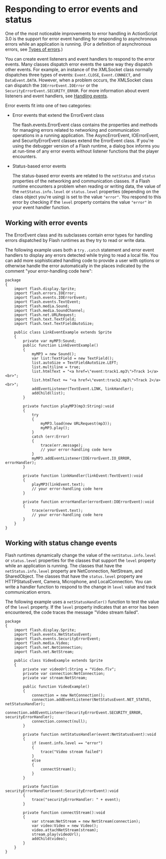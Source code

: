 # Responding to error events and status

One of the most noticeable improvements to error handling in ActionScript 3.0 is
the support for error event handling for responding to asynchronous errors while
an application is running. (For a definition of asynchronous errors, see
[Types of errors](./types-of-errors.md).)

You can create event listeners and event handlers to respond to the error
events. Many classes dispatch error events the same way they dispatch other
events. For example, an instance of the XMLSocket class normally dispatches
three types of events: `Event.CLOSE`, `Event.CONNECT`, and `DataEvent.DATA`.
However, when a problem occurs, the XMLSocket class can dispatch the
`IOErrorEvent.IOError` or the `SecurityErrorEvent.SECURITY_ERROR`. For more
information about event listeners and event handlers, see
[Handling events](../handling-events/index.md).

Error events fit into one of two categories:

- Error events that extend the ErrorEvent class

  The flash.events.ErrorEvent class contains the properties and methods for
  managing errors related to networking and communication operations in a
  running application. The AsyncErrorEvent, IOErrorEvent, and SecurityErrorEvent
  classes extend the ErrorEvent class. If you're using the debugger version of a
  Flash runtime, a dialog box informs you at run-time of any error events
  without listener functions that the player encounters.

- Status-based error events

  The status-based error events are related to the `netStatus` and `status`
  properties of the networking and communication classes. If a Flash runtime
  encounters a problem when reading or writing data, the value of the
  `netStatus.info.level` or `status.level` properties (depending on the class
  object you're using) is set to the value `"error"`. You respond to this error
  by checking if the `level` property contains the value `"error"` in your event
  handler function.

## Working with error events

The ErrorEvent class and its subclasses contain error types for handling errors
dispatched by Flash runtimes as they try to read or write data.

The following example uses both a `try..catch` statement and error event
handlers to display any errors detected while trying to read a local file. You
can add more sophisticated handling code to provide a user with options or
otherwise handle the error automatically in the places indicated by the comment
"your error-handling code here":

    package
    {
        import flash.display.Sprite;
        import flash.errors.IOError;
        import flash.events.IOErrorEvent;
        import flash.events.TextEvent;
        import flash.media.Sound;
        import flash.media.SoundChannel;
        import flash.net.URLRequest;
        import flash.text.TextField;
        import flash.text.TextFieldAutoSize;

        public class LinkEventExample extends Sprite
        {
            private var myMP3:Sound;
            public function LinkEventExample()
            {
                myMP3 = new Sound();
                var list:TextField = new TextField();
                list.autoSize = TextFieldAutoSize.LEFT;
                list.multiline = true;
                list.htmlText = "<a href=\"event:track1.mp3\">Track 1</a><br>";
                list.htmlText += "<a href=\"event:track2.mp3\">Track 2</a><br>";
                addEventListener(TextEvent.LINK, linkHandler);
                addChild(list);
            }

            private function playMP3(mp3:String):void
            {
                try
                {
                    myMP3.load(new URLRequest(mp3));
                    myMP3.play();
                }
                catch (err:Error)
                {
                    trace(err.message);
                    // your error-handling code here
                }
                myMP3.addEventListener(IOErrorEvent.IO_ERROR, errorHandler);
            }

            private function linkHandler(linkEvent:TextEvent):void
            {
                playMP3(linkEvent.text);
                // your error-handling code here
            }

            private function errorHandler(errorEvent:IOErrorEvent):void
            {
                trace(errorEvent.text);
                // your error-handling code here
            }
        }
    }

## Working with status change events

Flash runtimes dynamically change the value of the `netStatus.info.level` or
`status.level` properties for the classes that support the `level` property
while an application is running. The classes that have the
`netStatus.info.level` property are NetConnection, NetStream, and SharedObject.
The classes that have the `status.level` property are HTTPStatusEvent, Camera,
Microphone, and LocalConnection. You can write a handler function to respond to
the change in `level` value and track communication errors.

The following example uses a `netStatusHandler()` function to test the value of
the `level` property. If the `level` property indicates that an error has been
encountered, the code traces the message "Video stream failed".

    package
    {
        import flash.display.Sprite;
        import flash.events.NetStatusEvent;
        import flash.events.SecurityErrorEvent;
        import flash.media.Video;
        import flash.net.NetConnection;
        import flash.net.NetStream;

        public class VideoExample extends Sprite
        {
            private var videoUrl:String = "Video.flv";
            private var connection:NetConnection;
            private var stream:NetStream;

            public function VideoExample()
            {
                connection = new NetConnection();
                connection.addEventListener(NetStatusEvent.NET_STATUS, netStatusHandler);
                connection.addEventListener(SecurityErrorEvent.SECURITY_ERROR, securityErrorHandler);
                connection.connect(null);
            }

            private function netStatusHandler(event:NetStatusEvent):void
            {
                if (event.info.level == "error")
                {
                    trace("Video stream failed")
                }
                else
                {
                    connectStream();
                }
            }

            private function securityErrorHandler(event:SecurityErrorEvent):void
            {
                trace("securityErrorHandler: " + event);
            }

            private function connectStream():void
            {
                var stream:NetStream = new NetStream(connection);
                var video:Video = new Video();
                video.attachNetStream(stream);
                stream.play(videoUrl);
                addChild(video);
            }
        }
    }
